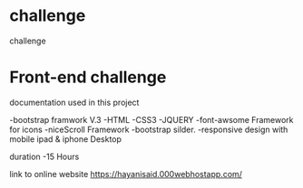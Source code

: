 # challenge
challenge  

# Front-end challenge

documentation used in this project

-bootstrap framwork V.3
-HTML
-CSS3
-JQUERY
-font-awsome Framework for icons
-niceScroll Framework
-bootstrap silder.
-responsive design with mobile ipad & iphone Desktop

duration
-15 Hours

link to online website  https://hayanisaid.000webhostapp.com/

